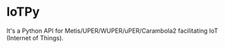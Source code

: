 IoTPy
==

It's a Python API for Metis/UPER/WUPER/uPER/Carambola2 facilitating IoT (Internet of Things).

